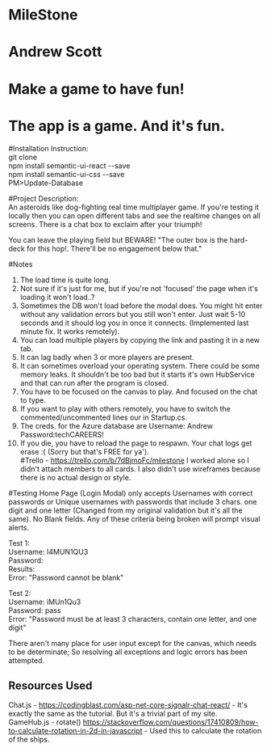 # MileStone
# Andrew Scott
# Make a game to have fun!
# The app is a game. And it's fun.

#Installation Instruction:  
git clone  
npm install semantic-ui-react --save  
npm install semantic-ui-css --save  
PM>Update-Database  

#Project Description:  
An asteroids like dog-fighting real time multiplayer game. If you're testing it locally then you can open different tabs and see the realtime changes on all screens. There is a chat box to exclaim after your triumph!  

You can leave the playing field but BEWARE! "The outer box is the hard-deck for this hop!. There'll be no engagement below that."  

#Notes
1. The load time is quite long.
2. Not sure if it's just for me, but if you're not 'focused' the page when it's loading it won't load..?
3. Sometimes the DB won't load before the modal does. You might hit enter without any validation errors but you still won't enter. Just wait 5-10 seconds and it should log you in once it connects. (Implemented last minute fix. It works remotely).
4. You can load multiple players by copying the link and pasting it in a new tab. 
5. It can lag badly when 3 or more players are present. 
6. It can sometimes overload your operating system. There could be some memory leaks. It shouldn't be too bad but it starts it's own HubService and that can run after the program is closed.
7. You have to be focused on the canvas to play. And focused on the chat to type.
8. If you want to play with others remotely, you have to switch the commented/uncommented lines our in Startup.cs. 
9. The creds. for the Azure database are Username: Andrew Password:techCAREERS!
10. If you die, you have to reload the page to respawn. Your chat logs get erase :( (Sorry but that's FREE for ya').  
#Trello - https://trello.com/b/7dBjmoFc/milestone
I worked alone so I didn't attach members to all cards.
I also didn't use wireframes because there is no actual design or style.

#Testing
Home Page (Login Modal) only accepts Usernames with correct passwords or Unique usernames with passwords that include 3 chars. one digit and one letter (Changed from my original validation but it's all the same). No Blank fields.
Any of these criteria being broken will prompt visual alerts.

Test 1:  
Username: I4MUN1QU3  
Password:  
Results:  
Error: "Password cannot be blank"  

Test 2:  
Username: iMUn1Qu3  
Password: pass  
Error: "Password must be at least 3 characters, contain one letter, and one digit"  

There aren't many place for user input except for the canvas, which needs to be determinate; So resolving all exceptions and logic errors has been attempted.

## Resources Used ##
Chat.js - https://codingblast.com/asp-net-core-signalr-chat-react/ - It's exactly the same as the tutorial. But it's a trivial part of my site.  
GameHub.js - rotate() https://stackoverflow.com/questions/17410809/how-to-calculate-rotation-in-2d-in-javascript - Used this to calculate the rotation of the ships.

